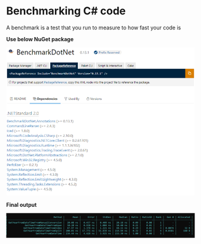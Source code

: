 # Benchmarking C# code
A benchmark is a test that you run to measure to how fast your code is  

**Use below NuGet package**

![image-20211017145706870](img1.png)

**Final  output**

![](img2.gif)
